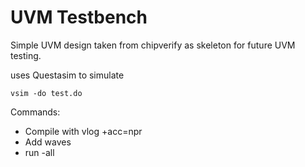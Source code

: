 # UVM Testbench

Simple UVM design taken from chipverify as skeleton for future UVM testing.

uses Questasim to simulate

`vsim -do test.do`

Commands:
* Compile with vlog +acc=npr 
* Add waves 
* run -all
